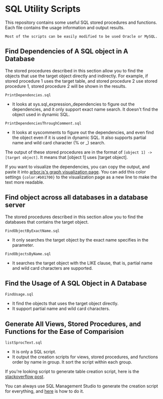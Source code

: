 # SQL Utility Scripts

This repository contains some useful SQL stored procedures and functions. Each file contains the usage information and output results.

`Most of the scripts can be easily modified to be used Oracle or MySQL.`

## Find Dependencies of A SQL object in A Database

The stored procedures described in this section allow you to find the objects that use the target object directly and indirectly. For example, if stored procedure 1 uses the target table, and stored procedure 2 use stored procedure 1, stored procedure 2 will be shown in the results.

`PrintDependencies.sql`
* It looks at sys.sql_expression_dependencies to figure out the dependencies, and it only support exact name search. It doesn't find the object used in dynamic SQL.

`PrintDependenciesThroughComment.sql`
* It looks at syscomments to figure out the dependencies, and even find the object even if it is used in dynamic SQL. It also supports partial name and wild card character (% or _) search.

The output of these stored procedures are in the format of `[object 1] -> [target object]`. It means that [object 1] uses [target object].

If you want to visualize the dependencies, you can copy the output, and paste it into [arbor.js's graph visualization page](http://arborjs.org/halfviz). You can add this color settings `{color:#b01700}` to the visualization page as a new line to make the text more readable.

## Find object across all databases in a database server

The stored procedures described in this section allow you to find the databases that contains the target object.

`FindObjectByExactName.sql`
* It only searches the target object by the exact name specifies in the parameter.

`FindObjectsByName.sql`
* It searches the target object with the LIKE clause, that is, partial name and wild card characters are supported.

## Find the Usage of A SQL Object in A Database

`FindUsage.sql`
* It find the objects that uses the target object directly.
* It support partial name and wild card characters.

## Generate All Views, Stored Procedures, and Functions for the Ease of Comparision

`listSprocText.sql`
* It is only a SQL script.
* It output the creation scripts for views, stored procedures, and functions order by name in group. It sort the script within each group.

If you're looking script to generate table creation script, here is the [stackoverflow post](http://stackoverflow.com/questions/21547/in-sql-server-how-do-i-generate-a-create-table-statement-for-a-given-table).

You can always use SQL Management Studio to generate the creation script for everything, and [here](http://stackoverflow.com/questions/11564219/generate-create-table-scripts-using-management-studio) is how to do it.
